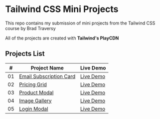 # Tailwind CSS Mini Projects

This repo contains my submission of mini projects from the Tailwind CSS course by Brad Traversy

All of the projects are created with **Tailwind's PlayCDN**

## Projects List

| #   | Project Name                                                                                                              | Live Demo                                                                                                   |
| --- | ------------------------------------------------------------------------------------------------------------------------- | ----------------------------------------------------------------------------------------------------------- |
| 01  | [Email Subscription Card](https://github.com/hassancodess/tailwind-css-mini-projects/tree/master/email-subscription-card) | [Live Demo](https://hassancodess-tailwind-css-mini-projects.netlify.app/email-subscription-card/index.html) |
| 02  | [Pricing Grid](https://github.com/hassancodess/tailwind-css-mini-projects/tree/master/pricing-grids)                      | [Live Demo](https://hassancodess-tailwind-css-mini-projects.netlify.app/pricing-grids/index.html)           |
| 03  | [Product Modal](https://github.com/hassancodess/tailwind-css-mini-projects/tree/master/product-modal)                     | [Live Demo](https://hassancodess-tailwind-css-mini-projects.netlify.app/product-modal/index.html)           |
| 04  | [Image Gallery](https://github.com/hassancodess/tailwind-css-mini-projects/tree/master/image-gallery)                     | [Live Demo](https://hassancodess-tailwind-css-mini-projects.netlify.app/image-gallery/index.html)           |
| 05  | [Login Modal](https://github.com/hassancodess/tailwind-css-mini-projects/tree/master/image-gallery)                       | [Live Demo](https://hassancodess-tailwind-css-mini-projects.netlify.app/login-modal/index.html)             |
